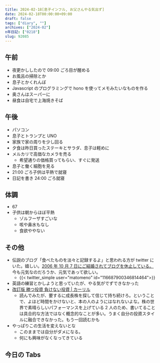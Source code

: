 ```yaml
---
title: 2024-02-18[息子インフル, お父さんやる気出ず]
date: 2024-02-18T00:00:00+09:00
draft: false
tags: ["diary", ""]
archives: ["2024-02"]
n年日記: ["0218"]
slug: 92085
---
```


## 午前

- 夜更かししたので 09:00 ごろ目が醒める
- お風呂の掃除とか
- 息子とかくれんぼ
- Javascript のプログラミングで hono を使ってメモみたいなものを作る
- 奥さんはスーパーに
- 昼食は自宅で上海焼きそば

## 午後

- パソコン
- 息子とトランプと UNO
- 家族で家の周りを少し回る
- 夕食は昨日買ったステーキとサラダ、息子は軽めに
- メルカリで高価なカメラを売る
  - 希望通りの価格買ってもらい、すぐに発送
- 息子と働く細胞を見る
- 21:00 ごろ子供は平熱で就寝
- 日記を書き 24:00 ごろ就寝

## 体調

- 67
- 子供は朝からほぼ平熱
  - ゾルフーザすごいな
  - 咳や鼻水もなし
  - 食欲ややない

## その他

- 伝説のブログ「食べたものを淡々と記録するよ」と思われる方が twitter にいた。嬉しい。[2006 年 10 月 7 日にご結婚されてブログを休止している。](https://web.archive.org/web/20071011114416/http://tabetan.2log.net:80/)今も元気なのだろうか、元気であって欲しい。
  - {{< twitter_simple user="matomeno" id="116687900346814464">}}
- 英語の練習とかしようと思っていたが、やる気がでずできなかった
- [改訂版 勝つ投資 負けない投資 | カーリル](https://calil.jp/search?q=%E6%94%B9%E8%A8%82%E7%89%88%20%E5%8B%9D%E3%81%A4%E6%8A%95%E8%B3%87%20%E8%B2%A0%E3%81%91%E3%81%AA%E3%81%84%E6%8A%95%E8%B3%87)
  - 読んでみたが、要するに成長株を探して信じて持ち続けろ。ということで、よほど時間をかけないと、本の人のようにはなれないよな。株の世界で素晴らしいパフォーマンスを上げている 2 人のため、書いてることは具合的な方法ではなく概念的なことが多い。うまく自分の投資スタイルに融合できなかった。もう一回読むかも
- やっぱりこの生活を変えないとな
  - このままでは自分がダメになる。
  - 何にも興味がなくなってきている

## 今日の Tabs
